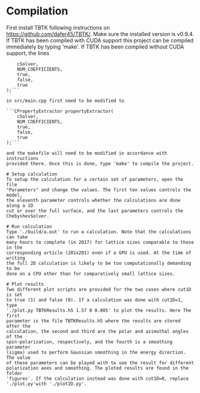 # Compilation  
First install TBTK following instructions on https://github.com/dafer45/TBTK/.
Make sure the installed version is v0.9.4. If TBTK has been compiled with CUDA
support this project can be compiled immediately by typing 'make'. If TBTK has
been compiled without CUDA support, the lines

```CPropertyExtractor propertyExtractor(  
	cSolver,  
	NUM_COEFFICIENTS,  
	true,  
	false,  
	true  
);```

in src/main.cpp first need to be modified to 

```CPropertyExtractor propertyExtractor(  
	cSolver,  
	NUM_COEFFICIENTS,  
	true,  
	false,  
	true  
);```

and the makefile will need to be modified in accordance with instructions
provided there. Once this is done, type 'make' to compile the project.

# Setup calculation
To setup the calculation for a certain set of parameters, open the file
"Parameters" and change the values. The first ten values controls the model,
the eleventh parameter controls whether the calculations are done along a 1D
cut or over the full surface, and the last parameters controls the
ChebyshevSolver.

# Run calculation
Type './build/a.out' to run a calculation. Note that the calculations can take
many hours to complete (in 2017) for lattice sizes comparable to those in the
corresponding article (201x201) even if a GPU is used. At the time of writing
the full 2D calculation is likely to be too computationally demanding to be
done on a CPU other than for comparatively small lattice sizes.

# Plot results
Two different plot scripts are provided for the two cases where cut1D is set
to true (1) and false (0). If a calculation was done with cut1D=1, type
'./plot.py TBTKResults.h5 1.57 0 0.005' to plot the results. Here The first
parameter is the file TBTKResults.h5 where the results are stored after the
calculation, the second and third are the polar and azimuthal angles of the
spin-polarization, respectively, and the fourth is a smoothing parameter
(sigma) used to perform Gaussian smoothing in the energy direction. The value
of these parameters can be played with to see the result for different
polarization axes and smoothing. The ploted results are found in the folder
'figures'. If the calculation instead was done with cut1D=0, replace
'./plot.py'with './plot2D.py'.

